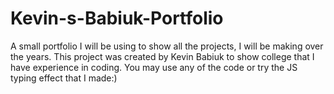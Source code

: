 # Kevin-s-Babiuk-Portfolio
A small portfolio I will be using to show all the projects, I will be making over the years.
This project was created by Kevin Babiuk to show college that I have experience in coding.
You may use any of the code or try the JS typing effect that I made:)
